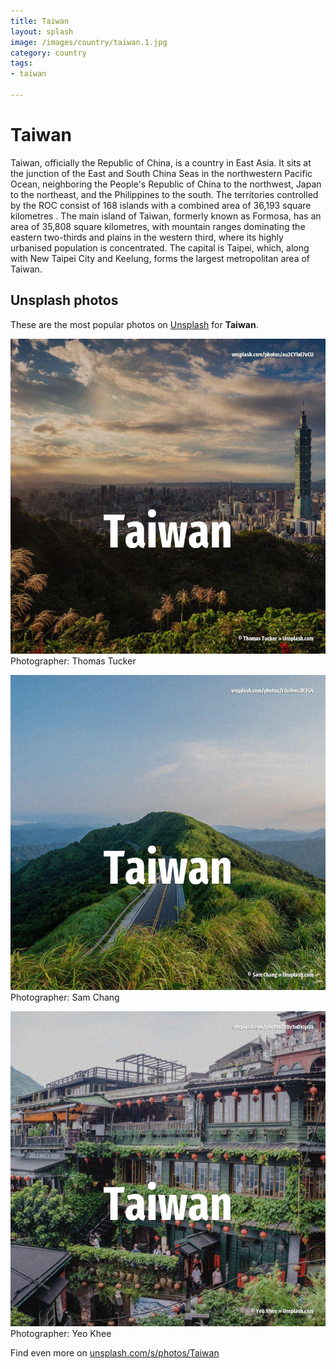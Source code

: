 ```yaml
---
title: Taiwan
layout: splash
image: /images/country/taiwan.1.jpg
category: country
tags:
- taiwan

---
```

# Taiwan

Taiwan, officially the Republic of China, is a country in East Asia.
It sits at the junction of the East and South China Seas in the northwestern Pacific Ocean, 
neighboring the People's Republic of China  to the northwest, Japan to the northeast, and the 
Philippines to the south.
The territories controlled by the ROC consist of 168 islands with a combined area of 36,193 square 
kilometres .
The main island of Taiwan, formerly known as Formosa, has an area of 35,808 square kilometres, with 
mountain ranges dominating the eastern two-thirds and plains in the western third, where its highly 
urbanised population is concentrated.
The capital is Taipei, which, along with New Taipei City and Keelung, forms the largest 
metropolitan area of Taiwan.

 
## Unsplash photos
These are the most popular photos on [Unsplash](https://unsplash.com) for **Taiwan**.
 
![Taiwan](/images/country/taiwan.1.jpg)
Photographer:  Thomas Tucker
 
![Taiwan](/images/country/taiwan.2.jpg)
Photographer:  Sam Chang
 
![Taiwan](/images/country/taiwan.3.jpg)
Photographer:  Yeo Khee
 
Find even more on [unsplash.com/s/photos/Taiwan](https://unsplash.com/s/photos/Taiwan)
 
